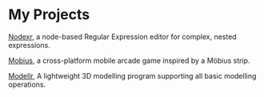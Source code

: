# My Projects

[Nodexr](https://jcparkyn.github.io/nodexr), a node-based Regular Expression editor for complex, nested expressions.

[Mobius](https://play.google.com/store/apps/details?id=com.Jamosium.Mobius), a cross-platform mobile arcade game inspired by a Möbius strip.

[Modellr](https://jcparkyn.github.io/Modellr), A lightweight 3D modelling program supporting all basic modelling operations.
